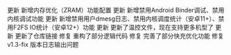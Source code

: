 更新 新增内存优化（ZRAM）功能配置
更新 新增禁用Android Binder调试、禁用内核调试功能
更新 新增禁用用户dmesg日志、禁用内核调度统计（安卓11+）、禁用F2FS IO统计（安卓12+）功能
更新 更新了温控文件，现在支持更多机型了
更新 更新了仓库链接
修复 重构了部分逻辑代码
修复 完善了部分快充优化功能
修复 v1.3-fix 版本日志输出问题

